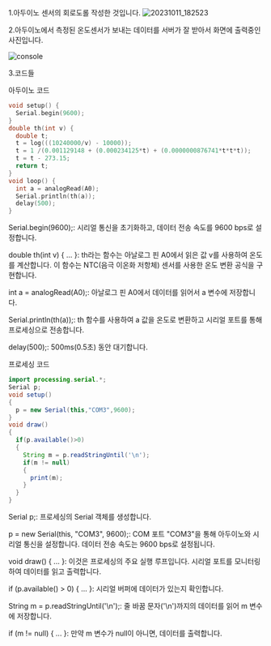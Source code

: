 1.아두이노 센서의 회로도롤 작성한 것입니다.
![20231011_182523](https://github.com/irop3126/creativeeng.../assets/127822814/4c4afd9e-bc69-4a8b-8c53-b05e637ec022)

2.아두이노에서 측정된 온도센서가 보내는 데이터를 서버가 잘 받아서 화면에 출력중인 사진입니다.

![console](https://github.com/irop3126/creativeeng.../assets/127822814/20c90f63-e7e4-44c9-b097-9079dcbd6b9d)

3.코드들

아두이노 코드

```c++
void setup() {
  Serial.begin(9600);
}
double th(int v) {
  double t;
  t = log(((10240000/v) - 10000));
  t = 1 /(0.001129148 + (0.000234125*t) + (0.0000000876741*t*t*t));
  t = t - 273.15;
  return t;
}
void loop() {
  int a = analogRead(A0);
  Serial.println(th(a));
  delay(500);
}
```

Serial.begin(9600);: 시리얼 통신을 초기화하고, 데이터 전송 속도를 9600 bps로 설정합니다.

double th(int v) { ... }: th라는 함수는 아날로그 핀 A0에서 읽은 값 v를 사용하여 온도를 계산합니다. 이 함수는 NTC(음극 이온화 저항체) 센서를 사용한 온도 변환 공식을 구현합니다.

int a = analogRead(A0);: 아날로그 핀 A0에서 데이터를 읽어서 a 변수에 저장합니다.

Serial.println(th(a));: th 함수를 사용하여 a 값을 온도로 변환하고 시리얼 포트를 통해 프로세싱으로 전송합니다.

delay(500);: 500ms(0.5초) 동안 대기합니다.

프로세싱 코드

```java
import processing.serial.*;
Serial p;
void setup()
{
  p = new Serial(this,"COM3",9600);
}
void draw()
{
  if(p.available()>0)
  {
    String m = p.readStringUntil('\n');
    if(m != null)
    {
      print(m);
    }
  }
}
```

Serial p;: 프로세싱의 Serial 객체를 생성합니다.

p = new Serial(this, "COM3", 9600);: COM 포트 "COM3"을 통해 아두이노와 시리얼 통신을 설정합니다. 데이터 전송 속도는 9600 bps로 설정됩니다.

void draw() { ... }: 이것은 프로세싱의 주요 실행 루프입니다. 시리얼 포트를 모니터링하여 데이터를 읽고 출력합니다.

if (p.available() > 0) { ... }: 시리얼 버퍼에 데이터가 있는지 확인합니다.

String m = p.readStringUntil('\n');: 줄 바꿈 문자('\n')까지의 데이터를 읽어 m 변수에 저장합니다.

if (m != null) { ... }: 만약 m 변수가 null이 아니면, 데이터를 출력합니다.
